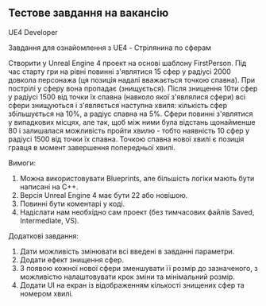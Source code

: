## Тестове завдання на вакансію

UE4 Developer

Завдання для ознайомлення з UE4 - Стрілянина по сферам

Створити у Unreal Engine 4 проект на основі шаблону FirstPerson. Під час старту
гри на рівні повинні з'являтися 15 сфер у радіусі 2000 довкола персонажа (ця
позиція надалі вважається точкою спавна). При пострілі у сферу вона пропадає
(знищується). Після знищення 10ти сфер у радіусі 1500 від точки їх спавна
(навколо якої з'являлися сфери) всі сфери знищуються і з'являється наступна
хвиля: кількість сфер збільшується на 10%, а радіус спавна на 5%. Сфери повинні
з'являтися у випадкових місцях, але так, щоб між ними була відстань щонайменше
80 і залишалася можливість пройти хвилю - тобто наявність 10 сфер у радіусі 1500
від точки їх спавна. Точкою спавна нової хвилі є позиція гравця в момент
завершення попередньої хвилі.

Вимоги:
1. Можна використовувати Blueprints, але більшість логіки мають бути написані на C++.
2. Версія Unreal Engine 4 має бути 22 або новішою.
3. Повинні бути коментарі у коді.
4. Надіслати нам необхідно сам проект (без тимчасових файлів Saved, Intermediate, VS).

Додаткові завдання:
1. Дати можливість змінювати всі введені в завданні параметри.
2. Додати ефект знищення сфер.
3. З появою кожної нової сфери зменшувати її розмір до зазначеного, з можливістю налаштовувати крок зміни та мінімальний розмір.
4. Додати UI на екран із відображенням кількості знищених сфер та номером хвилі.
